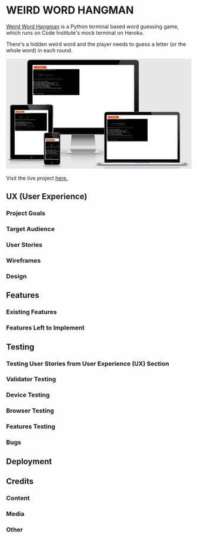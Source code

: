 # WEIRD WORD HANGMAN

[Weird Word Hangman](https://github.com/richardreiter/hangman) is a Python terminal based word guessing game, which runs on Code Institute's mock terminal on Heroku.

There's a hidden weird word and the player needs to guess a letter (or the whole word) in each round.

![Responsive Weird Word Hangman](docs/screenshots/wwh-responsiveness.png)

Visit the live project [here.](https://weird-word-hangman.herokuapp.com/)

## UX (User Experience)

### Project Goals

### Target Audience

### User Stories

### Wireframes

### Design

## Features

### Existing Features

### Features Left to Implement

## Testing

### Testing User Stories from User Experience (UX) Section

### Validator Testing

### Device Testing

### Browser Testing

### Features Testing

### Bugs

## Deployment

## Credits 

### Content

### Media

### Other